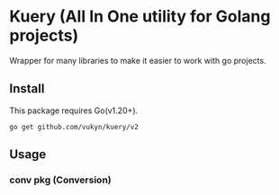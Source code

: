 # Kuery (All In One utility for Golang projects)

Wrapper for many libraries to make it easier to work with go projects.

## Install

This package requires Go(v1.20+).

```shell
go get github.com/vukyn/kuery/v2
```

## Usage

### conv pkg (Conversion)
